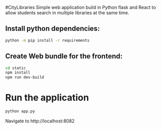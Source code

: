 #CityLibraries
Simple web application build in Python flask and React to allow students search in multiple
libraries at the same time.

## Install python dependencies:
```sh
python -m pip install -r requirements
```

## Create Web bundle for the frontend:
```sh
cd static
npm install
npm run dev-build
```
# Run the application
```sh
python app.py
```
Navigate to http://localhost:8082

